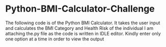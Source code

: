 # Python-BMI-Calculator-Challenge
The following code is of the Python BMI Calculator. It takes the user input and calculates the BMI Category and Health Risk of the individual 
I am attaching the.py file as the code is written in IDLE editor.
Kindly enter only one option at a time in order to view the output
